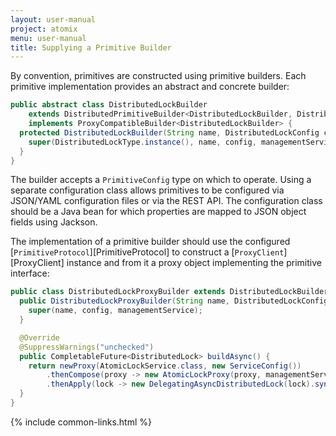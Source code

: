 ```yaml
---
layout: user-manual
project: atomix
menu: user-manual
title: Supplying a Primitive Builder
---
```


By convention, primitives are constructed using primitive builders. Each primitive implementation provides an abstract and concrete builder:

```java
public abstract class DistributedLockBuilder
    extends DistributedPrimitiveBuilder<DistributedLockBuilder, DistributedLockConfig, DistributedLock>
    implements ProxyCompatibleBuilder<DistributedLockBuilder> {
  protected DistributedLockBuilder(String name, DistributedLockConfig config, PrimitiveManagementService managementService) {
    super(DistributedLockType.instance(), name, config, managementService);
  }
}
```

The builder accepts a `PrimitiveConfig` type on which to operate. Using a separate configuration class allows primitives to be configured via JSON/YAML configuration files or via the REST API. The configuration class should be a Java bean for which properties are mapped to JSON object fields using Jackson.

The implementation of a primitive builder should use the configured [`PrimitiveProtocol`][PrimitiveProtocol] to construct a [`ProxyClient`][ProxyClient] instance and from it a proxy object implementing the primitive interface:

```java
public class DistributedLockProxyBuilder extends DistributedLockBuilder {
  public DistributedLockProxyBuilder(String name, DistributedLockConfig config, PrimitiveManagementService managementService) {
    super(name, config, managementService);
  }

  @Override
  @SuppressWarnings("unchecked")
  public CompletableFuture<DistributedLock> buildAsync() {
    return newProxy(AtomicLockService.class, new ServiceConfig())
        .thenCompose(proxy -> new AtomicLockProxy(proxy, managementService.getPrimitiveRegistry()).connect())
        .thenApply(lock -> new DelegatingAsyncDistributedLock(lock).sync());
  }
}
```

{% include common-links.html %}

